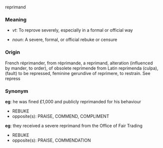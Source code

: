 reprimand
### Meaning
+ _vt_: To reprove severely, especially in a formal or official way

+ _noun_: A severe, formal, or official rebuke or censure

### Origin

French réprimander, from réprimande, a reprimand, alteration (influenced by mander, to order), of obsolete reprimende from Latin reprimenda (culpa), (fault) to be repressed, feminine gerundive of reprimere, to restrain. See repress

### Synonym

__eg__: he was fined £1,000 and publicly reprimanded for his behaviour

+ REBUKE
+ opposite(s): PRAISE, COMMEND, COMPLIMENT

__eg__: they received a severe reprimand from the Office of Fair Trading

+ REBUKE
+ opposite(s): PRAISE, COMMENDATION



